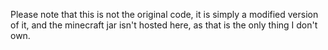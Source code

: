 Please note that this is not the original code, it is simply a modified version of it, and the minecraft jar isn't hosted here, as that is
the only thing I don't own.
